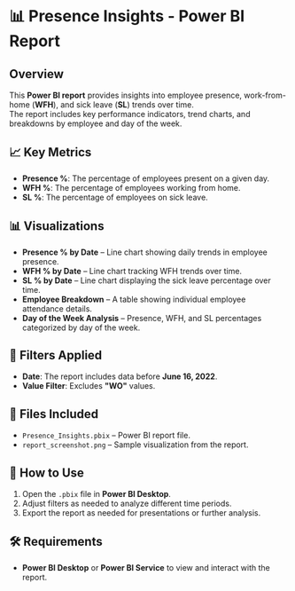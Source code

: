 # 📊 Presence Insights - Power BI Report  

## Overview  
This **Power BI report** provides insights into employee presence, work-from-home (**WFH**), and sick leave (**SL**) trends over time.  
The report includes key performance indicators, trend charts, and breakdowns by employee and day of the week.  

## 📈 Key Metrics  
- **Presence %**: The percentage of employees present on a given day.  
- **WFH %**: The percentage of employees working from home.  
- **SL %**: The percentage of employees on sick leave.  

## 📊 Visualizations  
- **Presence % by Date** – Line chart showing daily trends in employee presence.  
- **WFH % by Date** – Line chart tracking WFH trends over time.  
- **SL % by Date** – Line chart displaying the sick leave percentage over time.  
- **Employee Breakdown** – A table showing individual employee attendance details.  
- **Day of the Week Analysis** – Presence, WFH, and SL percentages categorized by day of the week.  

## 📌 Filters Applied  
- **Date**: The report includes data before **June 16, 2022**.  
- **Value Filter**: Excludes **"WO"** values.  

## 📂 Files Included  
- `Presence_Insights.pbix` – Power BI report file.  
- `report_screenshot.png` – Sample visualization from the report.  

## 📜 How to Use  
1. Open the `.pbix` file in **Power BI Desktop**.  
2. Adjust filters as needed to analyze different time periods.  
3. Export the report as needed for presentations or further analysis.  

## 🛠️ Requirements  
- **Power BI Desktop** or **Power BI Service** to view and interact with the report.  
